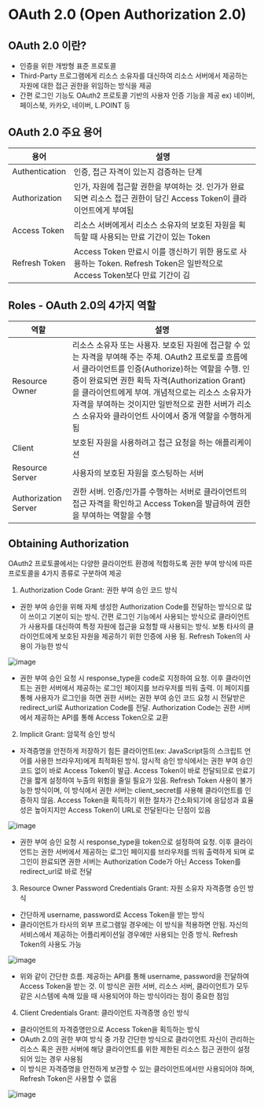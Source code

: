 # OAuth 2.0 (Open Authorization 2.0)
## OAuth 2.0 이란?
- 인증을 위한 개방형 표준 프로토콜
- Third-Party 프로그램에게 리소스 소유자를 대신하여 리소스 서버에서 제공하는 자원에 대한 접근 권한을 위임하는 방식을 제공
- 간편 로그인 기능도 OAuth2 프로토콜 기반의 사용자 인증 기능을 제공 ex) 네이버, 페이스북, 카카오, 네이버, L.POINT 등

## OAuth 2.0 주요 용어
|용어|설명|
|---|---|
|Authentication|인증, 접근 자격이 있는지 검증하는 단계|
|Authorization|인가, 자원에 접근할 권한을 부여하는 것. 인가가 완료되면 리소스 접근 권한이 담긴 Access Token이 클라이언트에게 부여됨|
|Access Token|리소스 서버에게서 리소스 소유자의 보호된 자원을 획득할 때 사용되는 만료 기간이 있는 Token|
|Refresh Token|Access Token 만료시 이를 갱신하기 위한 용도로 사용하는 Token. Refresh Token은 일반적으로 Access Token보다 만료 기간이 김|

## Roles - OAuth 2.0의 4가지 역할
|역할|설명|
|---|---|
|Resource Owner|리소스 소유자 또는 사용자. 보호된 자원에 접근할 수 있는 자격을 부여해 주는 주체. OAuth2 프로토콜 흐름에서 클라이언트를 인증(Authorize)하는 역할을 수행. 인증이 완료되면 권한 획득 자격(Authorization Grant)을 클라이언트에게 부여. 개념적으로는 리소스 소유자가 자격을 부여하는 것이지만 일반적으로 권한 서버가 리소스 소유자와 클라이언트 사이에서 중개 역할을 수행하게 됨|
|Client|보호된 자원을 사용하려고 접근 요청을 하는 애플리케이션|
|Resource Server|사용자의 보호된 자원을 호스팅하는 서버|
|Authorization Server|권한 서버. 인증/인가를 수행하는 서버로 클라이언트의 접근 자격을 확인하고 Access Token을 발급하여 권한을 부여하는 역할을 수행|

## Obtaining Authorization
OAuth2 프로토콜에서는 다양한 클라이언트 환경에 적합하도록 권한 부여 방식에 따른 프로토콜을 4가지 종류로 구분하여 제공

1. Authorization Code Grant: 권한 부여 승인 코드 방식
- 권한 부여 승인을 위해 자체 생성한 Authorization Code를 전달하는 방식으로 많이 쓰이고 기본이 되는 방식. 간편 로그인 기능에서 사용되는 방식으로 클라이언트가 사용자를 대신하여 특정 자원에 접근을 요청할 때 사용되는 방식. 보통 타사의 클라이언트에게 보호된 자원을 제공하기 위한 인증에 사용 됨. Refresh Token의 사용이 가능한 방식

![image](https://github.com/gijeogiya/TIL/assets/97646078/5870e523-13ce-4993-b07c-104a84dba812)

- 권한 부여 승인 요청 시 response_type을 code로 지정하여 요청. 이후 클라이언트는 권한 서버에서 제공하는 로그인 페이지를 브라우저를 띄워 출력. 이 페이지를 통해 사용자가 로그인을 하면 권한 서버는 권한 부여 승인 코드 요청 시 전달받은 redirect_url로 Authorization Code를 전달. Authorization Code는 권한 서버에서 제공하는 API를 통해 Access Token으로 교환

2. Implicit Grant: 암묵적 승인 방식
- 자격증명을 안전하게 저장하기 힘든 클라이언트(ex: JavaScript등의 스크립트 언어를 사용한 브라우저)에게 최적화된 방식. 
암시적 승인 방식에서는 권한 부여 승인 코드 없이 바로 Access Token이 발급. Access Token이 바로 전달되므로 만료기간을 짧게 설정하여 누출의 위험을 줄일 필요가 있음.
Refresh Token 사용이 불가능한 방식이며, 이 방식에서 권한 서버는 client_secret를 사용해 클라이언트를 인증하지 않음. Access Token을 획득하기 위한 절차가 간소화되기에 응답성과 효율성은 높아지지만 Access Token이 URL로 전달된다는 단점이 있음

![image](https://github.com/gijeogiya/TIL/assets/97646078/aceb3516-e552-4497-980f-b4f4b89f86eb)

- 권한 부여 승인 요청 시 response_type을 token으로 설정하여 요청. 이후 클라이언트는 권한 서버에서 제공하는 로그인 페이지를 브라우저를 띄워 출력하게 되며 로그인이 완료되면 권한 서버는 Authorization Code가 아닌 Access Token를 redirect_url로 바로 전달

3. Resource Owner Password Credentials Grant: 자원 소유자 자격증명 승인 방식
- 간단하게 username, password로 Access Token을 받는 방식
- 클라이언트가 타사의 외부 프로그램일 경우에는 이 방식을 적용하면 안됨. 자신의 서비스에서 제공하는 어플리케이션일 경우에만 사용되는 인증 방식. Refresh Token의 사용도 가능

![image](https://github.com/gijeogiya/TIL/assets/97646078/22c8406f-6190-49c7-ae4e-c2c65ab1fadd)

- 위와 같이 간단한 흐름. 제공하는 API를 통해 username, password을 전달하여 Access Token을 받는 것. 이 방식은 권한 서버, 리소스 서버, 클라이언트가 모두 같은 시스템에 속해 있을 때 사용되어야 하는 방식이라는 점이 중요한 점임

4. Client Credentials Grant: 클라이언트 자격증명 승인 방식
- 클라이언트의 자격증명만으로 Access Token을 획득하는 방식 
- OAuth 2.0의 권한 부여 방식 중 가장 간단한 방식으로 클라이언트 자신이 관리하는 리소스 혹은 권한 서버에 해당 클라이언트를 위한 제한된 리소스 접근 권한이 설정되어 있는 경우 사용됨
- 이 방식은 자격증명을 안전하게 보관할 수 있는 클라이언트에서만 사용되어야 하며, Refresh Token은 사용할 수 없음

![image](https://github.com/gijeogiya/TIL/assets/97646078/91a39f7b-9607-45f0-b19f-3059c0562f7a)
